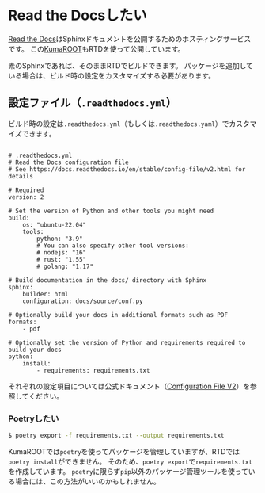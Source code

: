 # Read the Docsしたい

[Read the Docs](https://readthedocs.org/)はSphinxドキュメントを公開するためのホスティングサービスです。
この[KumaROOT](kumaroot.readthedocs.io)もRTDを使って公開しています。

素のSphinxであれば、そのままRTDでビルドできます。
パッケージを追加している場合は、ビルド時の設定をカスタマイズする必要があります。

## 設定ファイル（``.readthedocs.yml``）

ビルド時の設定は`.readthedocs.yml`（もしくは`.readthedocs.yaml`）でカスタマイズできます。

```{code-block} yaml

# .readthedocs.yml
# Read the Docs configuration file
# See https://docs.readthedocs.io/en/stable/config-file/v2.html for details

# Required
version: 2

# Set the version of Python and other tools you might need
build:
    os: "ubuntu-22.04"
    tools:
        python: "3.9"
        # You can also specify other tool versions:
        # nodejs: "16"
        # rust: "1.55"
        # golang: "1.17"

# Build documentation in the docs/ directory with Sphinx
sphinx:
    builder: html
    configuration: docs/source/conf.py

# Optionally build your docs in additional formats such as PDF
formats:
    - pdf

# Optionally set the version of Python and requirements required to build your docs
python:
    install:
        - requirements: requirements.txt
```

それぞれの設定項目については公式ドキュメント（[Configuration File V2](https://docs.readthedocs.io/en/stable/config-file/v2.html)）を参照してください。

### Poetryしたい

```bash
$ poetry export -f requirements.txt --output requirements.txt
```

KumaROOTでは``poetry``を使ってパッケージを管理していますが、RTDでは``poetry install``ができません。
そのため、``poetry export``で``requirements.txt``を作成しています。
``poetry``に限らず``pip``以外のパッケージ管理ツールを使っている場合には、この方法がいいのかもしれません。
